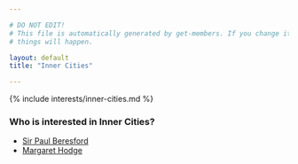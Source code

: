 ```yaml
---

# DO NOT EDIT!
# This file is automatically generated by get-members. If you change it, bad
# things will happen.

layout: default
title: "Inner Cities"

---
```


{% include interests/inner-cities.md %}

### Who is interested in Inner Cities?


* [Sir Paul Beresford](../members/sir-paul-beresford.html)
* [Margaret Hodge](../members/margaret-hodge.html)
